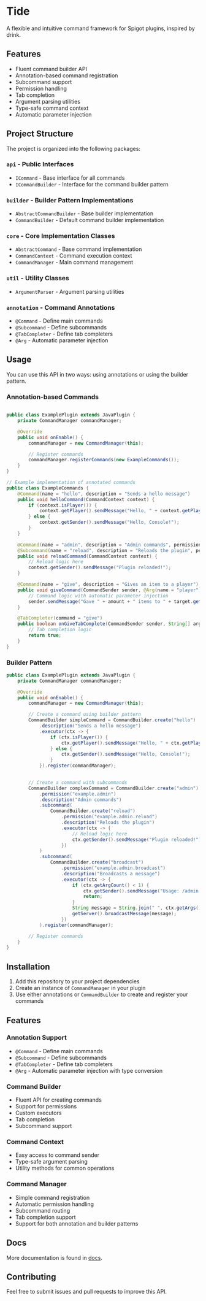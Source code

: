 # Tide

A flexible and intuitive command framework for Spigot plugins, inspired by drink.

## Features

- Fluent command builder API
- Annotation-based command registration
- Subcommand support
- Permission handling
- Tab completion
- Argument parsing utilities
- Type-safe command context
- Automatic parameter injection

## Project Structure

The project is organized into the following packages:

### `api` - Public Interfaces
- `ICommand` - Base interface for all commands
- `ICommandBuilder` - Interface for the command builder pattern

### `builder` - Builder Pattern Implementations
- `AbstractCommandBuilder` - Base builder implementation
- `CommandBuilder` - Default command builder implementation

### `core` - Core Implementation Classes
- `AbstractCommand` - Base command implementation
- `CommandContext` - Command execution context
- `CommandManager` - Main command management

### `util` - Utility Classes
- `ArgumentParser` - Argument parsing utilities

### `annotation` - Command Annotations
- `@Command` - Define main commands
- `@Subcommand` - Define subcommands
- `@TabCompleter` - Define tab completers
- `@Arg` - Automatic parameter injection

## Usage

You can use this API in two ways: using annotations or using the builder pattern.

### Annotation-based Commands

```java

public class ExamplePlugin extends JavaPlugin {
    private CommandManager commandManager;

    @Override
    public void onEnable() {
        commandManager = new CommandManager(this);

        // Register commands
        commandManager.registerCommands(new ExampleCommands());
    }
}

// Example implementation of annotated commands
public class ExampleCommands {
    @Command(name = "hello", description = "Sends a hello message")
    public void helloCommand(CommandContext context) {
        if (context.isPlayer()) {
            context.getPlayer().sendMessage("Hello, " + context.getPlayer().getName() + "!");
        } else {
            context.getSender().sendMessage("Hello, Console!");
        }
    }

    @Command(name = "admin", description = "Admin commands", permission = "example.admin")
    @Subcommand(name = "reload", description = "Reloads the plugin", permission = "example.admin.reload")
    public void reloadCommand(CommandContext context) {
        // Reload logic here
        context.getSender().sendMessage("Plugin reloaded!");
    }

    @Command(name = "give", description = "Gives an item to a player")
    public void giveCommand(CommandSender sender, @Arg(name = "player") Player target, @Arg(name = "amount", defaultValue = "1") int amount) {
        // Command logic with automatic parameter injection
        sender.sendMessage("Gave " + amount + " items to " + target.getName());
    }

    @TabCompleter(command = "give")
    public boolean onGiveTabComplete(CommandSender sender, String[] args) {
        // Tab completion logic
        return true;
    }
}
```

### Builder Pattern

```java
public class ExamplePlugin extends JavaPlugin {
    private CommandManager commandManager;

    @Override
    public void onEnable() {
        commandManager = new CommandManager(this);

        // Create a command using builder pattern
        CommandBuilder simpleCommand = CommandBuilder.create("hello")
            .description("Sends a hello message")
            .executor(ctx -> {
                if (ctx.isPlayer()) {
                    ctx.getPlayer().sendMessage("Hello, " + ctx.getPlayer().getName() + "!");
                } else {
                    ctx.getSender().sendMessage("Hello, Console!");
                }
            }).register(commandManager);
        

        // Create a command with subcommands
        CommandBuilder complexCommand = CommandBuilder.create("admin")
            .permission("example.admin")
            .description("Admin commands")
            .subcommand(
                CommandBuilder.create("reload")
                    .permission("example.admin.reload")
                    .description("Reloads the plugin")
                    .executor(ctx -> {
                        // Reload logic here
                        ctx.getSender().sendMessage("Plugin reloaded!");
                    })
            )
            .subcommand(
                CommandBuilder.create("broadcast")
                    .permission("example.admin.broadcast")
                    .description("Broadcasts a message")
                    .executor(ctx -> {
                        if (ctx.getArgCount() < 1) {
                            ctx.getSender().sendMessage("Usage: /admin broadcast <message>");
                            return;
                        }
                        String message = String.join(" ", ctx.getArgs());
                        getServer().broadcastMessage(message);
                    })
            ).register(commandManager);

        // Register commands
    }
}
```

## Installation

1. Add this repository to your project dependencies
2. Create an instance of `CommandManager` in your plugin
3. Use either annotations or `CommandBuilder` to create and register your commands

## Features

### Annotation Support
- `@Command` - Define main commands
- `@Subcommand` - Define subcommands
- `@TabCompleter` - Define tab completers
- `@Arg` - Automatic parameter injection with type conversion

### Command Builder
- Fluent API for creating commands
- Support for permissions
- Custom executors
- Tab completion
- Subcommand support

### Command Context
- Easy access to command sender
- Type-safe argument parsing
- Utility methods for common operations

### Command Manager
- Simple command registration
- Automatic permission handling
- Subcommand routing
- Tab completion support
- Support for both annotation and builder patterns

## Docs
More documentation is found in [docs](docs).

## Contributing

Feel free to submit issues and pull requests to improve this API.
